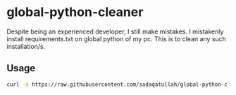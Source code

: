 # global-python-cleaner
Despite being an experienced developer, I still make mistakes. I mistakenly install requirements.txt on global python
of my pc. This is to clean any such installation/s.

## Usage
```bash 
curl -s https://raw.githubusercontent.com/sadaqatullah/global-python-cleaner/main/cleanup_packages.py | python3 -